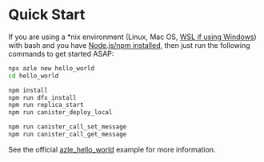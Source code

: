 # Quick Start

If you are using a \*nix environment (Linux, Mac OS, [WSL if using Windows](https://learn.microsoft.com/en-us/windows/wsl/install)) with bash and you have [Node.js/npm installed](./installation.md#nodejs), then just run the following commands to get started ASAP:

```bash
npx azle new hello_world
cd hello_world

npm install
npm run dfx_install
npm run replica_start
npm run canister_deploy_local

npm run canister_call_set_message
npm run canister_call_get_message
```

See the official [azle_hello_world](https://github.com/demergent-labs/azle_hello_world) example for more information.
